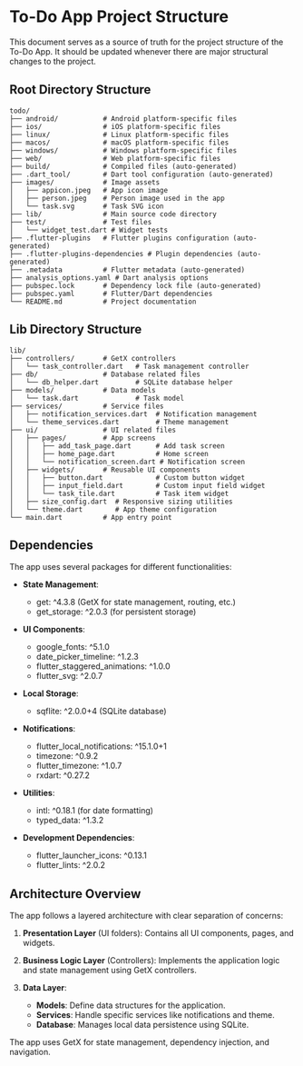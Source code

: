 # To-Do App Project Structure

This document serves as a source of truth for the project structure of the To-Do App. It should be updated whenever there are major structural changes to the project.

## Root Directory Structure

```
todo/
├── android/           # Android platform-specific files
├── ios/               # iOS platform-specific files
├── linux/             # Linux platform-specific files
├── macos/             # macOS platform-specific files
├── windows/           # Windows platform-specific files
├── web/               # Web platform-specific files
├── build/             # Compiled files (auto-generated)
├── .dart_tool/        # Dart tool configuration (auto-generated)
├── images/            # Image assets
│   ├── appicon.jpeg   # App icon image
│   ├── person.jpeg    # Person image used in the app
│   └── task.svg       # Task SVG icon
├── lib/               # Main source code directory
├── test/              # Test files
│   └── widget_test.dart # Widget tests
├── .flutter-plugins   # Flutter plugins configuration (auto-generated)
├── .flutter-plugins-dependencies # Plugin dependencies (auto-generated)
├── .metadata          # Flutter metadata (auto-generated)
├── analysis_options.yaml # Dart analysis options
├── pubspec.lock       # Dependency lock file (auto-generated)
├── pubspec.yaml       # Flutter/Dart dependencies
└── README.md          # Project documentation
```

## Lib Directory Structure

```
lib/
├── controllers/       # GetX controllers
│   └── task_controller.dart   # Task management controller
├── db/                # Database related files
│   └── db_helper.dart         # SQLite database helper
├── models/            # Data models
│   └── task.dart              # Task model
├── services/          # Service files
│   ├── notification_services.dart  # Notification management
│   └── theme_services.dart         # Theme management
├── ui/                # UI related files
│   ├── pages/         # App screens
│   │   ├── add_task_page.dart      # Add task screen
│   │   ├── home_page.dart          # Home screen
│   │   └── notification_screen.dart # Notification screen
│   ├── widgets/       # Reusable UI components
│   │   ├── button.dart             # Custom button widget
│   │   ├── input_field.dart        # Custom input field widget
│   │   └── task_tile.dart          # Task item widget
│   ├── size_config.dart  # Responsive sizing utilities
│   └── theme.dart        # App theme configuration
└── main.dart          # App entry point
```

## Dependencies

The app uses several packages for different functionalities:

- **State Management**:
  - get: ^4.3.8 (GetX for state management, routing, etc.)
  - get_storage: ^2.0.3 (for persistent storage)

- **UI Components**:
  - google_fonts: ^5.1.0
  - date_picker_timeline: ^1.2.3
  - flutter_staggered_animations: ^1.0.0
  - flutter_svg: ^2.0.7

- **Local Storage**:
  - sqflite: ^2.0.0+4 (SQLite database)

- **Notifications**:
  - flutter_local_notifications: ^15.1.0+1
  - timezone: ^0.9.2
  - flutter_timezone: ^1.0.7
  - rxdart: ^0.27.2

- **Utilities**:
  - intl: ^0.18.1 (for date formatting)
  - typed_data: ^1.3.2

- **Development Dependencies**:
  - flutter_launcher_icons: ^0.13.1
  - flutter_lints: ^2.0.2

## Architecture Overview

The app follows a layered architecture with clear separation of concerns:

1. **Presentation Layer** (UI folders): Contains all UI components, pages, and widgets.

2. **Business Logic Layer** (Controllers): Implements the application logic and state management using GetX controllers.

3. **Data Layer**:
   - **Models**: Define data structures for the application.
   - **Services**: Handle specific services like notifications and theme.
   - **Database**: Manages local data persistence using SQLite.

The app uses GetX for state management, dependency injection, and navigation. 